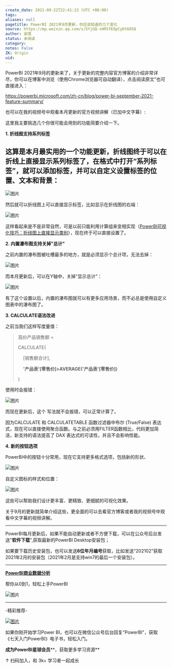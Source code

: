 ```yaml
---
create_date: 2021-09-22T22:41:23 (UTC +08:00)
tags: 
aliases: null
pagetitle: PowerBI 2021年9月更新，你应该知道的几个变化
source: https://mp.weixin.qq.com/s/SYjGQ-sHR5fEOpCyDt6O5Q
author: 采悟
status: 未阅读
category: 
notes: False
ZK: Origin
uid: 
---
```


PowerBI 2021年9月的更新来了，关于更新的完整内容官方博客的介绍非常详尽，你可以在博客中浏览（使用Chrome浏览器可自动翻译），点击阅读原文”也可直接进入：

https://powerbi.microsoft.com/zh-cn/blog/power-bi-september-2021-feature-summary/

也可以在我的视频号中观看本月更新的官方视频讲解（已加中文字幕）:

这里我主要挑选几个你很可能会用到的功能简要介绍一下。

**1\. 折线图支持系列标签**

## 这算是本月最实用的一个功能更新，折线图终于可以在折线上直接显示系列标签了，在格式中打开“系列标签”，就可以添加标签，并可以自定义设置标签的位置、文本和背景：

![图片](https://mmbiz.qpic.cn/mmbiz_png/aHEbZtANQJOSR5KDAwS17PCsRsKQ80gHPwCZTbNiblibS2sLcrBaRLibadbWvr7qWKa2tlpd7JLbWwp5QIKIIIQMw/640?wx_fmt=png&wxfrom=5&wx_lazy=1&wx_co=1)

然后就可以折线图上可以直接显示标签，比如显示在折线图的右端：  

![图片](https://mmbiz.qpic.cn/mmbiz_png/aHEbZtANQJOSR5KDAwS17PCsRsKQ80gHVuReemiaWtia5lO7b2x8DQaP9Dib70MFGsiaPzf5JxDyScYdIdNq3ic2htg/640?wx_fmt=png&wxfrom=5&wx_lazy=1&wx_co=1)

这样看起来是不是非常自然，可是以前只能利用计算组来变相实现（[PowerBI可视化技巧：折线图上直接显示类别](http://mp.weixin.qq.com/s?__biz=MzA4MzQwMjY4MA==&mid=2484076437&idx=1&sn=8f9e3f84e7894246cf05fa8ca7166c81&chksm=8e0c5542b97bdc54f9ed24dbeb304d55e3bf9891b9271a87b1e309bfc84ad9b4d325c8e2426c&scene=21#wechat_redirect)），现在终于可以直接设置了。

**2\. 内置瀑布图支持关掉"总计"**

之前内置的瀑布图被吐槽最多的地方，就是必须显示个总计项，无法去掉：

![图片](https://mmbiz.qpic.cn/mmbiz_png/aHEbZtANQJOSR5KDAwS17PCsRsKQ80gHfYy9tMRvgkLJ8WoCeuTXwjyk18hwsl7GWiczQbCZASQCmjA5S1u48Bg/640?wx_fmt=png&wxfrom=5&wx_lazy=1&wx_co=1)

而本月更新后，可以在Y轴中，关掉“显示总计”：

![图片](https://mmbiz.qpic.cn/mmbiz_png/aHEbZtANQJOSR5KDAwS17PCsRsKQ80gHEQlt3dYSq1MeS0KKKfmFUtnoCKor5ueoTmWHFEnBicRhGd50aBBrR7A/640?wx_fmt=png&wxfrom=5&wx_lazy=1&wx_co=1)

有了这个设置以后，内置的瀑布图就可以有更多应用场景，而不必总是使用自定义图表中的瀑布图了。  

**3\. CALCULATE语法改进**

之前当我们这样写度量值：  

> 高价产品销售额 =
> 
> CALCULATE(
> 
>     \[销售额合计\],
> 
>     **'产品表'\[零售价\]>AVERAGE('产品表'\[零售价\])**
> 
> )

使用时会报错：

![图片](https://mmbiz.qpic.cn/mmbiz_png/aHEbZtANQJOSR5KDAwS17PCsRsKQ80gHeiciaEdlichDLVnjsKq9ENS0ZcKDSlVFiacAqVXpejbp4TYPRbFyRSsbPg/640?wx_fmt=png&wxfrom=5&wx_lazy=1&wx_co=1)

而现在更新后，这个 写法就不会报错，可以正常计算了。

因为CALCULATE 和 CALCULATETABLE 函数过滤器中布尔 (True/False) 表达式，现在可以直接使用聚合函数。与之前必须用FILTER函数相比，代码更加简洁，新支持的语法提高了 DAX 表达式的可读性，并且不会影响性能。

**4\. 新的按钮选项**

PowerBI中的按钮十分常用，现在它支持更多格式选项，包括新的形状、

![图片](https://mmbiz.qpic.cn/mmbiz_png/aHEbZtANQJOSR5KDAwS17PCsRsKQ80gHsjBaicf2eHHwOaQITMXfngSyk6ibZXUpsx8hRAxZLhStgTs402zrhvKg/640?wx_fmt=png&wxfrom=5&wx_lazy=1&wx_co=1)

自定义图标的样式和位置：

![图片](https://mmbiz.qpic.cn/mmbiz_png/aHEbZtANQJOSR5KDAwS17PCsRsKQ80gHrn5H3S1s8RXRkGZmJY5RyYF66MvDFGQNiaSlgbr7kLV2v4HNvPiceUEg/640?wx_fmt=png&wxfrom=5&wx_lazy=1&wx_co=1)

这些可以帮助我们设计更丰富、更精致、更细腻的可视化效果。

关于9月的更新就简单介绍这些，更全面的可以去看官方博客或者我的视频号中观看中文字幕的视频讲解。

___

PowerBI每月更新后，如果不能自动更新或者不方便下载，可以在公众号后台发送"**软件下载**",获取最新的PowerBI Desktop安装包；

如果要下载历史安装包，也可以发送**6位年月编号**获取，比如发送“202102”获取2021年2月的安装包（2021年2月是支持win7的最后一个安装包）。

___

**[PowerBI商业数据分析](http://mp.weixin.qq.com/s?__biz=MzA4MzQwMjY4MA==&mid=2484074987&idx=1&sn=5cf4ba4b683ee9136bb7a26f6e9bcf01&chksm=8e0c533cb97bda2add48a4576b9c1e230249a5a4160dd93cd677a37ea21d26fc9cc26fc4cb1c&scene=21#wechat_redirect)**

帮你从0到1，轻松上手PowerBI

![图片](https://mmbiz.qpic.cn/mmbiz_png/aHEbZtANQJNuVIqc0mzbKDNPmI0mwcTkvUibMVjf4z1bY0MYFh7lAkqrcHiaEHE4UicvjJjibpmkxJjc4TDlVO04qg/640?wx_fmt=png&wxfrom=5&wx_lazy=1&wx_co=1)

___

\-精彩推荐-

[![图片](https://mmbiz.qpic.cn/mmbiz_jpg/aHEbZtANQJPUabZXugXKNdmeUzxwJM4OyUpTibBJjoq1jk8CzVZJz6s4nJRW1ViammT4ecqAJ7iapDccKNNrwtLYQ/640?wx_fmt=jpeg&wxfrom=5&wx_lazy=1&wx_co=1)](http://mp.weixin.qq.com/s?__biz=MzA4MzQwMjY4MA==&mid=2484077212&idx=1&sn=bb3dac9becf80b5d929e5dc8405158dd&chksm=8e13a84bb964215d6362f78768cdefa18def4dfc8cd5c14f075442431604ed9c9729e4051a4b&scene=21#wechat_redirect)

[](http://mp.weixin.qq.com/s?__biz=MzA4MzQwMjY4MA==&mid=2484077048&idx=1&sn=b3da0a4079ed8366c67982912e795d59&chksm=8e13ab2fb964223978c16d5647e4a28eaeb50bc7338c4e82f4e14f2cddc8bb844b956f09beb6&scene=21#wechat_redirect)

如果你刚开始学习Power BI，也可以在微信公众号后台回复"PowerBI"，获取《七天入门PowerBI》电子书，轻松入门。

**成为PowerBI星球会员****，获取更多学习资源**

↑ 扫码加入，和 3k+ 学习者一起成长
